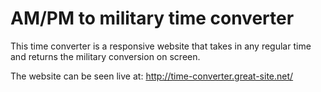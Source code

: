 # AM/PM to military time converter

This time converter is a responsive website that takes in any regular time and returns the military conversion on screen.

The website can be seen live at: http://time-converter.great-site.net/
